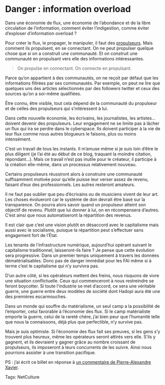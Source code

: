# Danger : information overload

Dans une économie de flux, une économie de l’abondance et de la libre circulation de l’information, comment éviter l’indigestion, comme éviter d’exploser d’information overload ?<span id="more-9631"></span>

Pour créer le flux, le propager, le manipuler, il faut des [propulseurs](http://blog.tcrouzet.com/tag/propulseur/). Mais comment ils propulsent, en se connectant. On ne peut propulser quelque chose que si on a construit une communauté. Et on construit une communauté en propulsant vers elle des informations intéressantes.

> On propulse en connectant. On connecte en propulsant.

Parce qu’on appartient à des communautés, on ne reçoit par défaut que les informations filtrées par ses communautés. Par exemple, on peut ne lire que quelques uns des articles sélectionnés par des followers twitter et ceux des sources qu’on a soi-même qualifiées.

Être connu, être visible, tout cela dépend de la communauté du propulseur et de celles des propulseurs qui s’intéressent à lui.

Dans cette nouvelle économie, les écrivains, les journalistes, les artistes… doivent devenir des propulseurs. Leur engagement ne se limite pas à lâcher un flux qui ira se perdre dans le cyberspace. Ils doivent participer à la vie de leur flux comme nous autres blogueurs le faisons, plus ou moins intensément.

C’est un travail de tous les instants. Il m’amuse même si je suis loin d’être le plus diligent (je l’ai été au début de ce blog, traquant la moindre citation, répondant…). Mais ce travail n’est pas inutile pour le créateur, il participe à la création elle-même, dans un processus relativement nouveau.

Certains propulseurs réussiront alors à construire une communauté suffisamment motivée pour qu’elle puisse leur verser assez de revenu, faisant d’eux des professionnels. Les autres resteront amateurs.

Il ne faut pas oublier que peu d’écrivains ou de musiciens vivent de leur art. Les choses évolueront car le système de don devrait être basé sur la transparence. On pourra alors savoir quand un propulseur atteint son objectif de revenu. Plutôt que lui donner à lui, on en récompensera d’autres. C’est ainsi que nous automatiseront la répartition des revenus.

Il est clair que c’est une vision plutôt en désaccord avec le capitalisme mais aussi avec le socialisme, puisque la répartition peut s’effectuer sans engagement fort de l’État.

Les tenants de l’infrastructure numérique, aujourd’hui opérant suivant le capitalisme traditionnel, laisseront-ils faire ? Je pense que cette évolution sera progressive. Dans un premier temps uniquement à travers les données dématérialisables. Donc pas de danger immédiat pour les FAI même si à terme c’est le capitalisme qui n’y survivra pas.

D’un autre côté, si les opérateurs mettent des freins, nous risquons de vivre une situation conflictuelle. Ceux qui commenceront à nous restreindre se feront boycotter. Si toute l’industrie se met d’accord, ce sera une véritable guerre, une guerre entre deux modèles de société dont Hadopi aura été une des premières escarmouches.

Dans un monde qui souffre du matérialisme, un seul camp a la possibilité de l’emporter, celui favorable à l’économie des flux. Si le camp matérialiste emporte la guerre, celui de la rareté chère, j’ai bien peur que l’humanité telle que nous la connaissons, déjà plus que perfectible, n’y survive pas.

Mais je suis optimiste. Si l’économie des flux fait ses preuves, si les gens s’y trouvent plus heureux, même les opérateurs seront attirés vers elle. S’ils y gagnent, et ils devraient y gagner grâce au nombre croissant de propulseurs, ils imposeront à leurs concurrents de les suivre. Ainsi nous pourrions assister à une transition pacifique.

PS : j’ai écrit ce billet en réponse à [un commentaire de Pierre-Alexandre Xavier](http://blog.tcrouzet.com/2009/08/31/leconomie-des-flux/#comment-69130).

Tags: NetCulture